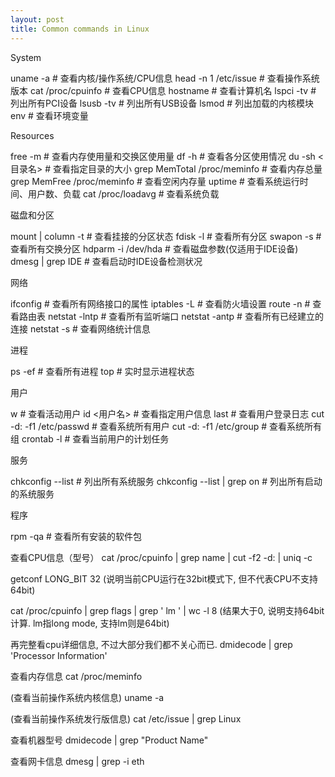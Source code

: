 ```yaml
---
layout: post
title: Common commands in Linux
---
```


System

uname -a               # 查看内核/操作系统/CPU信息
head -n 1 /etc/issue   # 查看操作系统版本
cat /proc/cpuinfo      # 查看CPU信息
hostname               # 查看计算机名
lspci -tv              # 列出所有PCI设备
lsusb -tv              # 列出所有USB设备
lsmod                  # 列出加载的内核模块
env                    # 查看环境变量

Resources

free -m                # 查看内存使用量和交换区使用量
df -h                  # 查看各分区使用情况
du -sh <目录名>        # 查看指定目录的大小
grep MemTotal /proc/meminfo   # 查看内存总量
grep MemFree /proc/meminfo    # 查看空闲内存量
uptime                 # 查看系统运行时间、用户数、负载
cat /proc/loadavg      # 查看系统负载

磁盘和分区

mount | column -t      # 查看挂接的分区状态
fdisk -l               # 查看所有分区
swapon -s              # 查看所有交换分区
hdparm -i /dev/hda     # 查看磁盘参数(仅适用于IDE设备)
dmesg | grep IDE       # 查看启动时IDE设备检测状况

网络

ifconfig               # 查看所有网络接口的属性
iptables -L            # 查看防火墙设置
route -n               # 查看路由表
netstat -lntp          # 查看所有监听端口
netstat -antp          # 查看所有已经建立的连接
netstat -s             # 查看网络统计信息

进程

ps -ef                 # 查看所有进程
top                    # 实时显示进程状态

用户

w                      # 查看活动用户
id <用户名>            # 查看指定用户信息
last                   # 查看用户登录日志
cut -d: -f1 /etc/passwd   # 查看系统所有用户
cut -d: -f1 /etc/group    # 查看系统所有组
crontab -l             # 查看当前用户的计划任务

服务

chkconfig --list       # 列出所有系统服务
chkconfig --list | grep on    # 列出所有启动的系统服务

程序

rpm -qa                # 查看所有安装的软件包


查看CPU信息（型号） 
cat /proc/cpuinfo | grep name | cut -f2 -d: | uniq -c 




getconf LONG_BIT 
32 
(说明当前CPU运行在32bit模式下, 但不代表CPU不支持64bit) 

cat /proc/cpuinfo | grep flags | grep ' lm ' | wc -l 
8 
(结果大于0, 说明支持64bit计算. lm指long mode, 支持lm则是64bit) 


再完整看cpu详细信息, 不过大部分我们都不关心而已. 
dmidecode | grep 'Processor Information' 

查看内存信息 
cat /proc/meminfo 

(查看当前操作系统内核信息) 
uname -a 

(查看当前操作系统发行版信息) 
cat /etc/issue | grep Linux 

查看机器型号 
dmidecode | grep "Product Name"  

查看网卡信息 
dmesg | grep -i eth
